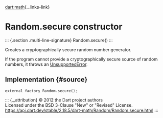 [dart:math](../../dart-math/dart-math-library){._links-link}

Random.secure constructor
=========================

::: {.section .multi-line-signature}
Random.secure()
:::

Creates a cryptographically secure random number generator.

If the program cannot provide a cryptographically secure source of
random numbers, it throws an
[UnsupportedError](../../dart-core/unsupportederror-class).

Implementation {#source}
--------------

``` {.language-dart data-language="dart"}
external factory Random.secure();
```

::: {._attribution}
© 2012 the Dart project authors\
Licensed under the BSD 3-Clause \"New\" or \"Revised\" License.\
<https://api.dart.dev/stable/2.18.5/dart-math/Random/Random.secure.html>
:::
